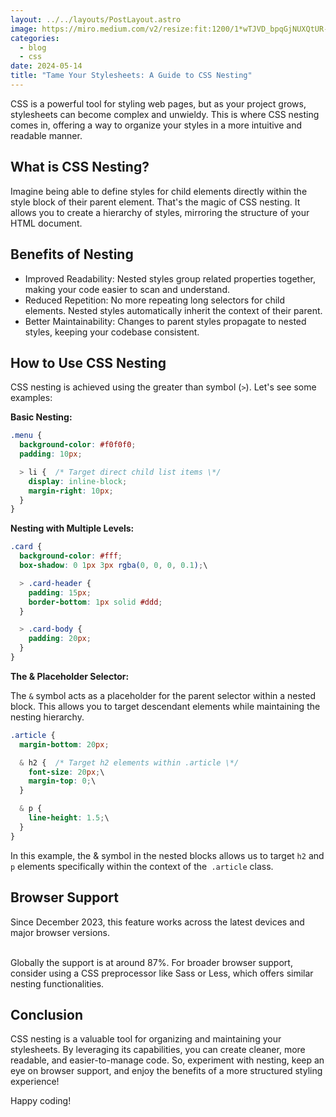 ```yaml
---
layout: ../../layouts/PostLayout.astro
image: https://miro.medium.com/v2/resize:fit:1200/1*wTJVD_bpqGjNUXQtUR-1sg.png
categories:
  - blog
  - css
date: 2024-05-14
title: "Tame Your Stylesheets: A Guide to CSS Nesting"
---
```

CSS is a powerful tool for styling web pages, but as your project grows, stylesheets can become complex and unwieldy. This is where CSS nesting comes in, offering a way to organize your styles in a more intuitive and readable manner.

## What is CSS Nesting?

Imagine being able to define styles for child elements directly within the style block of their parent element. That's the magic of CSS nesting. It allows you to create a hierarchy of styles, mirroring the structure of your HTML document.

## Benefits of Nesting

* Improved Readability: Nested styles group related properties together, making your code easier to scan and understand.
* Reduced Repetition: No more repeating long selectors for child elements. Nested styles automatically inherit the context of their parent.
* Better Maintainability: Changes to parent styles propagate to nested styles, keeping your codebase consistent.

## How to Use CSS Nesting

CSS nesting is achieved using the greater than symbol (`>`). Let's see some examples:

**Basic Nesting:**

```css
.menu {
  background-color: #f0f0f0;
  padding: 10px;

  > li {  /* Target direct child list items \*/
    display: inline-block;
    margin-right: 10px;
  }
}
```

**Nesting with Multiple Levels:**

```css
.card {
  background-color: #fff;
  box-shadow: 0 1px 3px rgba(0, 0, 0, 0.1);\

  > .card-header {
    padding: 15px;
    border-bottom: 1px solid #ddd;
  }

  > .card-body {
    padding: 20px;
  }
}
```

**The & Placeholder Selector:**

The `&` symbol acts as a placeholder for the parent selector within a nested block. This allows you to target descendant elements while maintaining the nesting hierarchy.

```css
.article {
  margin-bottom: 20px;

  & h2 {  /* Target h2 elements within .article \*/
    font-size: 20px;\
    margin-top: 0;\
  }

  & p {
    line-height: 1.5;\
  }
}
```

In this example, the & symbol in the nested blocks allows us to target `h2` and `p` elements specifically within the context of the` .article` class.

## Browser Support

Since December 2023, this feature works across the latest devices and major browser versions.

\
Globally the support is at around 87%. For broader browser support, consider using a CSS preprocessor like Sass or Less, which offers similar nesting functionalities.

## Conclusion

CSS nesting is a valuable tool for organizing and maintaining your stylesheets. By leveraging its capabilities, you can create cleaner, more readable, and easier-to-manage code. So, experiment with nesting, keep an eye on browser support, and enjoy the benefits of a more structured styling experience!

Happy coding!
